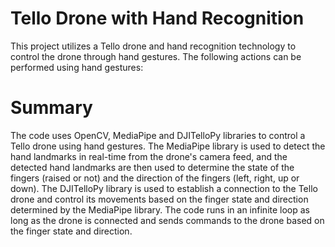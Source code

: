 # Tello Drone with Hand Recognition
This project utilizes a Tello drone and hand recognition technology to control the drone through hand gestures. The following actions can be performed using hand gestures:

# Summary
The code uses OpenCV, MediaPipe and DJITelloPy libraries to control a Tello drone using hand gestures. The MediaPipe library is used to detect the hand landmarks in real-time from the drone's camera feed, and the detected hand landmarks are then used to determine the state of the fingers (raised or not) and the direction of the fingers (left, right, up or down). The DJITelloPy library is used to establish a connection to the Tello drone and control its movements based on the finger state and direction determined by the MediaPipe library. The code runs in an infinite loop as long as the drone is connected and sends commands to the drone based on the finger state and direction.
